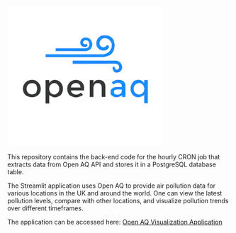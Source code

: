 ![Open AQ Logo](https://raw.githubusercontent.com/BenWierszycki/dfx/main/openaq-logo.webp)

This repository contains the back-end code for the hourly CRON job that extracts data from Open AQ API and stores it in a PostgreSQL database table.

The Streamlit application uses Open AQ to provide air pollution data for various locations in the UK and around the world. One can view the latest pollution levels, compare with other locations, and visualize pollution trends over different timeframes.

The application can be accessed here:
<a href="https://open-aq-visualisation-l5l42rdbgzl.streamlit.app/" target="_blank">Open AQ Visualization Application</a>
